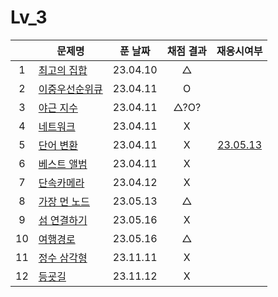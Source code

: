 # Lv_3

|     | 문제명                            | 푼 날짜  | 채점 결과 |         재응시여부          |
| :-: | --------------------------------- | :------: | :-------: | :-------------------------: |
|  1  | [최고의 집합](./bestSet.js)       | 23.04.10 |     △     |
|  2  | [이중우선순위큐](./heap.js)       | 23.04.11 |     O     |
|  3  | [야근 지수](./totalNight.js)      | 23.04.11 |   △?O?    |
|  4  | [네트워크](./network.js)          | 23.04.11 |     X     |
|  5  | [단어 변환](./changeWord.js)      | 23.04.11 |     X     | [23.05.13](./changeWord.js) |
|  6  | [베스트 앨범](./bestAlbum.js)     | 23.04.11 |     X     |
|  7  | [단속카메라](./detectCamera.js)   | 23.04.12 |     X     |
|  8  | [가장 먼 노드](./farNode.js)      | 23.05.13 |     △     |
|  9  | [섬 연결하기](./islandConnect.js) | 23.05.16 |     X     |
| 10  | [여행경로](./travelRoute.js)      | 23.05.16 |     △     |
| 11  | [정수 삼각형](./tri.js)           | 23.11.11 |     X     |
| 12  | [등굣길](./gotoSchool.js)         | 23.11.12 |     X     |
